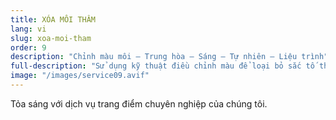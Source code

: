 ```yaml
---
title: XÓA MÔI THÂM
lang: vi
slug: xoa-moi-tham
order: 9
description: "Chỉnh màu môi – Trung hòa – Sáng – Tự nhiên – Liệu trình"
full-description: "Sử dụng kỹ thuật điều chỉnh màu để loại bỏ sắc tố thâm trên môi, trả lại màu môi sáng tự nhiên như ban đầu. Kết quả sau khi thực hiện sẽ cho màu môi tươi sáng phù hợp với tông da gốc, giúp môi không bị nhợt nhạt, trắng hay mệt mỏi ngay cả khi không trang điểm. Liệu trình có thể từ 1 đến 4 lần tùy vào tình trạng môi, loại da và cách chăm sóc sau đó."
image: "/images/service09.avif"
---
```

Tỏa sáng với dịch vụ trang điểm chuyên nghiệp của chúng tôi.
